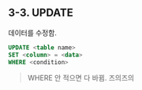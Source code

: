 ## 3-3. UPDATE

데이터를 수정함.

```sql
UPDATE <table name>
SET <column> = <data>
WHERE <condition>
```
> WHERE 안 적으면 다 바뀜. 즈의즈의